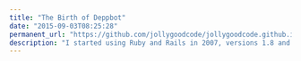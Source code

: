 ```yaml
---
title: "The Birth of Deppbot"
date: "2015-09-03T08:25:28"
permanent_url: "https://github.com/jollygoodcode/jollygoodcode.github.io/issues/3"
description: "I started using Ruby and Rails in 2007, versions 1.8 and 2.x respectively at that time. Being new to engineering as a career and also to the language and framework, I didn't know much about engineering best practices at that time, and I just focused on making sure I got things done in whatever ways that worked."
---
```

